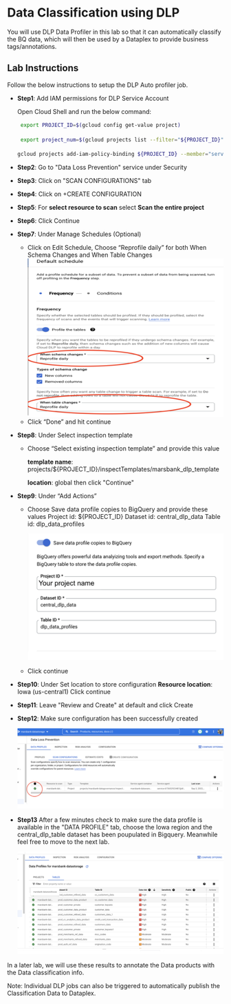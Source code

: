 # Data Classification using DLP 

You will use DLP Data Profiler in this lab so that it can automatically classify the BQ data, which will then be used by a Dataplex  to provide business tags/annotations.

## Lab Instructions 

Follow the below instructions to setup the DLP Auto profiler job. 

- **Step1**: Add IAM permissions for DLP Service Account 

    Open Cloud Shell and run the below command: 

    ```bash
     export PROJECT_ID=$(gcloud config get-value project)

     export project_num=$(gcloud projects list --filter="${PROJECT_ID}" --format="value(PROJECT_NUMBER)")

    gcloud projects add-iam-policy-binding ${PROJECT_ID} --member="serviceAccount:service-${project_num}@dlp-api.iam.gserviceaccount.com" --role="roles/dlp.admin"

    ```
- **Step2**: Go to "Data Loss Prevention" service under Security
- **Step3**: Click on "SCAN CONFIGURATIONS" tab 
- **Step4**: Click on +CREATE CONFIGURATION 
- **Step5**: For **select resource to scan** select **Scan the entire project**
- **Step6**: Click Continue 
- **Step7**: Under Manage Schedules (Optional)
    - Click on Edit Schedule, Choose “Reprofile daily” for both When Schema Changes and When Table Changes
    ![dlp options](/lab5-data-classification/resources/imgs/dlp_options.png)
    - Click “Done” and hit continue
- **Step8**: Under Select inspection template
    - Choose “Select existing inspection template” and provide this value 
    
        **template name**: projects/${PROJECT_ID}/inspectTemplates/marsbank_dlp_template

        **location**: global
    then click "Continue"
- **Step9**: Under “Add Actions”
    - Choose Save data profile copies to BigQuery and provide these values
		Project id: ${PROJECT_ID}
		Dataset id: central_dlp_data
		Table id: dlp_data_profiles

       ![dlp_bq_specs](/lab5-data-classification/resources/imgs/dlp_bq_profile.png)
    - Click continue

- **Step10**: Under Set location to store configuration
    **Resource location**: Iowa (us-central1)
   Click continue

- **Step11**: Leave "Review and Create" at default and click Create
- **Step12**: Make sure configuration has been successfully created 

     ![scan config](/lab5-data-classification/resources/imgs/dlp_scan_configuration.png)
- **Step13** After a few minutes check to make sure the data profile is available in the "DATA PROFILE" tab, choose the Iowa region and the central_dlp_table dataset has been poupulated in Bigquery. Meanwhile feel free to move to the next lab. 

   ![dlp profile](/lab5-data-classification/resources/imgs/dlp_profile.png)

In a later lab, we will use these results to annotate the Data products with the Data classification info. 

Note: Individual DLP jobs can also be triggered to automatically publish the Classification Data to Dataplex. 